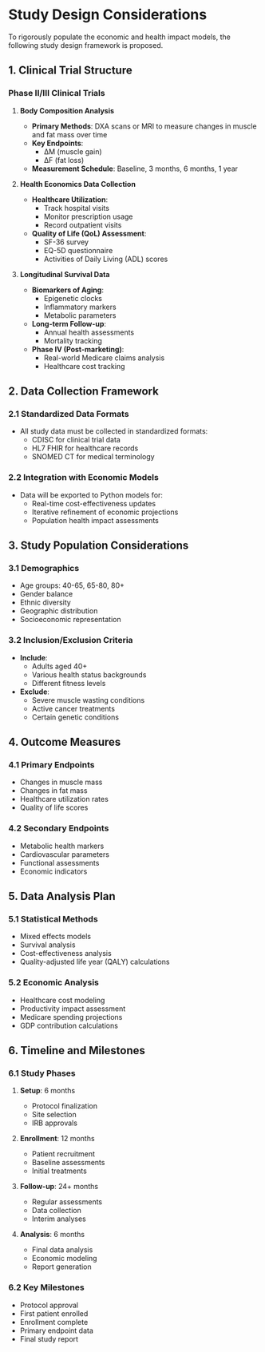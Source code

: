 # Study Design Considerations

To rigorously populate the economic and health impact models, the following study design framework is proposed.

## 1. Clinical Trial Structure

### Phase II/III Clinical Trials
1. **Body Composition Analysis**  
   - **Primary Methods**: DXA scans or MRI to measure changes in muscle and fat mass over time
   - **Key Endpoints**: 
     - ΔM (muscle gain)
     - ΔF (fat loss)
   - **Measurement Schedule**: Baseline, 3 months, 6 months, 1 year

2. **Health Economics Data Collection**  
   - **Healthcare Utilization**: 
     - Track hospital visits
     - Monitor prescription usage
     - Record outpatient visits
   - **Quality of Life (QoL) Assessment**:
     - SF-36 survey
     - EQ-5D questionnaire
     - Activities of Daily Living (ADL) scores

3. **Longitudinal Survival Data**  
   - **Biomarkers of Aging**:
     - Epigenetic clocks
     - Inflammatory markers
     - Metabolic parameters
   - **Long-term Follow-up**:
     - Annual health assessments
     - Mortality tracking
   - **Phase IV (Post-marketing)**:
     - Real-world Medicare claims analysis
     - Healthcare cost tracking

## 2. Data Collection Framework

### 2.1 Standardized Data Formats
- All study data must be collected in standardized formats:
  - CDISC for clinical trial data
  - HL7 FHIR for healthcare records
  - SNOMED CT for medical terminology

### 2.2 Integration with Economic Models
- Data will be exported to Python models for:
  - Real-time cost-effectiveness updates
  - Iterative refinement of economic projections
  - Population health impact assessments

## 3. Study Population Considerations

### 3.1 Demographics
- Age groups: 40-65, 65-80, 80+
- Gender balance
- Ethnic diversity
- Geographic distribution
- Socioeconomic representation

### 3.2 Inclusion/Exclusion Criteria
- **Include**:
  - Adults aged 40+
  - Various health status backgrounds
  - Different fitness levels
- **Exclude**:
  - Severe muscle wasting conditions
  - Active cancer treatments
  - Certain genetic conditions

## 4. Outcome Measures

### 4.1 Primary Endpoints
- Changes in muscle mass
- Changes in fat mass
- Healthcare utilization rates
- Quality of life scores

### 4.2 Secondary Endpoints
- Metabolic health markers
- Cardiovascular parameters
- Functional assessments
- Economic indicators

## 5. Data Analysis Plan

### 5.1 Statistical Methods
- Mixed effects models
- Survival analysis
- Cost-effectiveness analysis
- Quality-adjusted life year (QALY) calculations

### 5.2 Economic Analysis
- Healthcare cost modeling
- Productivity impact assessment
- Medicare spending projections
- GDP contribution calculations

## 6. Timeline and Milestones

### 6.1 Study Phases
1. **Setup**: 6 months
   - Protocol finalization
   - Site selection
   - IRB approvals

2. **Enrollment**: 12 months
   - Patient recruitment
   - Baseline assessments
   - Initial treatments

3. **Follow-up**: 24+ months
   - Regular assessments
   - Data collection
   - Interim analyses

4. **Analysis**: 6 months
   - Final data analysis
   - Economic modeling
   - Report generation

### 6.2 Key Milestones
- Protocol approval
- First patient enrolled
- Enrollment complete
- Primary endpoint data
- Final study report 